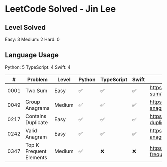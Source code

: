# LeetCode Solved - Jin Lee

## Level Solved
Easy: 3
Medium: 2
Hard: 0

## Language Usage
Python: 5
TypeScript: 4
Swift: 4

|#   |Problem                    |Level |Python              |TypeScript         |Swift              |Link                                                      |
|----|---------------------------|------|--------------------|-------------------|-------------------|----------------------------------------------------------|
|0001|Two Sum                    |Easy  |:white_check_mark:  |:white_check_mark: |:white_check_mark: |https://leetcode.com/problems/two-sum/                    |
|0049|Group Anagrams             |Medium|:white_check_mark:  |:white_check_mark: |:white_check_mark: |https://leetcode.com/problems/group-anagrams/             |
|0217|Contains Duplicate         |Easy  |:white_check_mark:  |:white_check_mark: |:white_check_mark: |https://leetcode.com/problems/contains-duplicate/         |
|0242|Valid Anagram              |Easy  |:white_check_mark:  |:white_check_mark: |:white_check_mark: |https://leetcode.com/problems/valid-anagram/              |
|0347|Top K Frequent Elements    |Medium|:white_check_mark:  |:x:                |:x:                |https://leetcode.com/problems/top-k-frequent-elements/    |